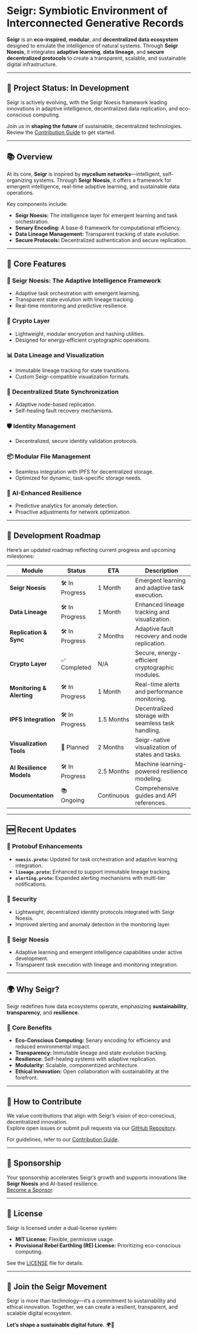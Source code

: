 # **Seigr: Symbiotic Environment of Interconnected Generative Records**

**Seigr** is an **eco-inspired**, **modular**, and **decentralized data ecosystem** designed to emulate the intelligence of natural systems. Through **Seigr Noesis**, it integrates **adaptive learning**, **data lineage**, and **secure decentralized protocols** to create a transparent, scalable, and sustainable digital infrastructure.

---

## 📌 **Project Status: In Development**

Seigr is actively evolving, with the Seigr Noesis framework leading innovations in adaptive intelligence, decentralized data replication, and eco-conscious computing.

Join us in **shaping the future** of sustainable, decentralized technologies. Review the [Contribution Guide](CONTRIBUTING.md) to get started.

---

## 📚 **Overview**

At its core, **Seigr** is inspired by **mycelium networks**—intelligent, self-organizing systems. Through **Seigr Noesis**, it offers a framework for emergent intelligence, real-time adaptive learning, and sustainable data operations.

Key components include:
- **Seigr Noesis:** The intelligence layer for emergent learning and task orchestration.
- **Senary Encoding:** A base-6 framework for computational efficiency.
- **Data Lineage Management:** Transparent tracking of state evolution.
- **Secure Protocols:** Decentralized authentication and secure replication.

---

## 🧩 **Core Features**

### 🌱 **Seigr Noesis: The Adaptive Intelligence Framework**
- Adaptive task orchestration with emergent learning.
- Transparent state evolution with lineage tracking.
- Real-time monitoring and predictive resilience.

### 🔐 **Crypto Layer**
- Lightweight, modular encryption and hashing utilities.
- Designed for energy-efficient cryptographic operations.

### 📊 **Data Lineage and Visualization**
- Immutable lineage tracking for state transitions.
- Custom Seigr-compatible visualization formats.

### 🔄 **Decentralized State Synchronization**
- Adaptive node-based replication.
- Self-healing fault recovery mechanisms.

### 🛡️ **Identity Management**
- Decentralized, secure identity validation protocols.

### 📦 **Modular File Management**
- Seamless integration with IPFS for decentralized storage.
- Optimized for dynamic, task-specific storage needs.

### 🤖 **AI-Enhanced Resilience**
- Predictive analytics for anomaly detection.
- Proactive adjustments for network optimization.

---

## 📅 **Development Roadmap**

Here’s an updated roadmap reflecting current progress and upcoming milestones:

| **Module**                 | **Status**        | **ETA**       | **Description**                                |
|-----------------------------|-------------------|---------------|------------------------------------------------|
| **Seigr Noesis**           | 🛠️ In Progress   | 1 Month       | Emergent learning and adaptive task execution.|
| **Data Lineage**           | 🛠️ In Progress   | 1 Month       | Enhanced lineage tracking and visualization.  |
| **Replication & Sync**     | 🛠️ In Progress   | 2 Months      | Adaptive fault recovery and node replication. |
| **Crypto Layer**           | ✅ Completed      | N/A           | Secure, energy-efficient cryptographic modules.|
| **Monitoring & Alerting**  | 🛠️ In Progress   | 1 Month       | Real-time alerts and performance monitoring.  |
| **IPFS Integration**       | 🛠️ In Progress   | 1.5 Months    | Decentralized storage with seamless task handling. |
| **Visualization Tools**    | 📅 Planned       | 2 Months      | Seigr-native visualization of states and tasks.|
| **AI Resilience Models**   | 🛠️ In Progress   | 2.5 Months    | Machine learning-powered resilience modeling. |
| **Documentation**          | 📚 Ongoing       | Continuous    | Comprehensive guides and API references.      |

---

## 🆕 **Recent Updates**

### 📄 **Protobuf Enhancements**
- **`noesis.proto`:** Updated for task orchestration and adaptive learning integration.
- **`lineage.proto`:** Enhanced to support immutable lineage tracking.
- **`alerting.proto`:** Expanded alerting mechanisms with multi-tier notifications.

### 🔐 **Security**
- Lightweight, decentralized identity protocols integrated with Seigr Noesis.
- Improved alerting and anomaly detection in the monitoring layer.

### 🌟 **Seigr Noesis**
- Adaptive learning and emergent intelligence capabilities under active development.
- Transparent task execution with lineage and monitoring integration.

---

## 🌍 **Why Seigr?**

Seigr redefines how data ecosystems operate, emphasizing **sustainability**, **transparency**, and **resilience**.  

### 🎯 **Core Benefits**
- **Eco-Conscious Computing:** Senary encoding for efficiency and reduced environmental impact.
- **Transparency:** Immutable lineage and state evolution tracking.
- **Resilience:** Self-healing systems with adaptive replication.
- **Modularity:** Scalable, componentized architecture.
- **Ethical Innovation:** Open collaboration with sustainability at the forefront.

---

## 🤝 **How to Contribute**

We value contributions that align with Seigr’s vision of eco-conscious, decentralized innovation.  
Explore open issues or submit pull requests via our [GitHub Repository](https://github.com/Seigr-lab/Seigr-EcoSystem).

For guidelines, refer to our [Contribution Guide](CONTRIBUTING.md).

---

## 💖 **Sponsorship**

Your sponsorship accelerates Seigr’s growth and supports innovations like **Seigr Noesis** and AI-based resilience.  
[Become a Sponsor](https://github.com/sponsors/Seigr-lab).

---

## 📜 **License**

Seigr is licensed under a dual-license system:
- **MIT License:** Flexible, permissive usage.
- **Provisional Rebel Earthling (RE) License:** Prioritizing eco-conscious computing.

See the [LICENSE](LICENSE) file for details.

---

## 🌟 **Join the Seigr Movement**

Seigr is more than technology—it’s a commitment to sustainability and ethical innovation. Together, we can create a resilient, transparent, and scalable digital ecosystem.  

**Let’s shape a sustainable digital future.** 🌍🚀

